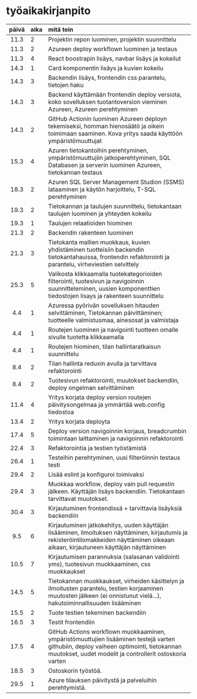 # työaikakirjanpito

| päivä | aika | mitä tein  |
| :----:|:-----| :-----|
| 11.3 | 2    | Projektin repon luominen, projektin suunnittelu |
| 11.3 | 2    | Azureen deploy workflown luominen ja testaus |
| 11.3 | 4    | React boostrapin lisäys, navbar lisäys ja kokeilut |
| 14.3 | 1    | Card komponentin lisäys ja kuvien kokeilu |
| 14.3 | 3   | Backendin lisäys, frontendin css parantelu, tietojen haku |
| 14.3 | 3   | Backend käyttämään frontendin deploy versiota, koko sovelluksen tuotantoversion vieminen Azureen, Azureen perehtyminen |
| 14.3 | 2   | GitHub Actionin luominen Azureen deployn tekemiseksi, homman hienosäätö ja oikein toimimaan saaminen. Kova yritys saada käyttöön ympäristömuuttujat |
| 15.3 | 4   | Azuren tietokantoihin perehtyminen, ympäristömuuttujiin jatkoperehtyminen, SQL Databasen ja serverin luominen Azureen, tietokannan testaus |
| 18.3 | 2   | Azuren SQL Server Management Studion (SSMS) lataaminen ja käytön harjoittelu, T-SQL perehtyminen |
| 19.3 | 2   | Tietokannan ja taulujen suunnittelu, tietokantaan taulujen luominen ja yhteyden kokeilu |
| 19.3 | 1  | Taulujen relaatioiden hiominen |
| 21.3 | 2  | Backendin rakenteen luominen |
| 21.3 | 3  | Tietokanta mallien muokkaus, kuvien yhdistäminen tuotteisiin backendin tietokantahauissa, frontendin refaktorointi ja parantelu, virheviestien selvittely |
| 25.3 | 5  | Valikosta klikkaamalla tuotekategorioiden filterointi, tuotesivun ja navigoinnin suunnitteleminen, uusien komponenttien tiedostojen lisays ja rakenteen suunnittelu |
| 4.4 | 1  | Azuressa pyörivän sovelluksen hitauden selvittäminen, Tietokannan päivittäminen; tuotteelle valmistusmaa, ainesosat ja valmistaja|
| 4.4 | 1  | Routejen luominen ja navigointi tuotteen omalle sivulle tuotetta klikkaamalla|
| 4.4 | 1  | Routejen hiominen, tilan hallintaratkaisun suunnittelu|
| 8.4 | 2  | Tilan hallinta reduxin avulla ja tarvittava refaktorointi|
| 8.4 | 2  | Tuotesivun refaktorointi, muutokset backendiin, deploy ongelman selvittäminen |
| 11.4 | 4  | Yritys korjata deploy version routejen päivitysongelmaa ja ymmärtää web.config tiedostoa |
| 13.4 | 2  | Yritys korjata deployta |
| 17.4 | 5  | Deploy version navigoinnin korjaus, breadcrumbin toimintaan laittaminen ja navigoinnin refaktorointi |
| 22.4 | 3  | Refaktorointia ja testien työstämistä |
| 26.4 | 1  | Testeihin perehtyminen, uusi filteröinnin testaus testi |
| 29.4 | 2  | Lisää eslint ja konfiguroi toimivaksi |
| 29.4 | 3  | Muokkaa workflow, deploy vain pull requestin jälkeen. Käyttäjän lisäys backendiin. Tietokantaan tarvittavat muutokset. |
| 30.4 | 3  | Kirjautuminen frontendissä + tarvittavia lisäyksiä backendiin |
| 9.5 | 6  | Kirjautuminen jatkokehitys, uuden käyttäjän lisääminen, ilmoituksen näyttäminen, kirjautumis ja rekisteröintilomakkeiden näyttäminen oikeaan aikaan, kirjautuneen käyttäjän näyttäminen |
| 10.5 | 7  | Kirjautumisen parannuksia (salasanan validointi yms), tuotesivun muokkaaminen, css muokkaukset |
| 14.5 | 5  | Tietokannan muokkaukset, virheiden käsittelyn ja ilmoitusten parantelu, testien korjaaminen muutosten jälkeen (ei onnistunut vielä...), hakutoiminnallisuuden lisääminen |
| 15.5 | 2  | Tuote testien tekeminen backendiin |
| 16.5 | 3  | Testit frontendiin |
| 17.5 | 4  | GitHub Actions workflown muokkaaminen, ympäristömuuttujien lisääminen testejä varten githubiin, deploy vaiheen optimointi, tietokannan muutokset, uudet modelit ja controllerit ostoskoria varten |
| 18.5 | 3  | Ostoskorin työstöä. |
| 29.5 | 1 | Azure tilauksen päivitystä ja palveluihin perehtymistä. |



























